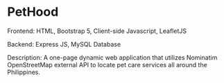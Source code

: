 # PetHood

Frontend: HTML, Bootstrap 5, Client-side Javascript, LeafletJS

Backend: Express JS, MySQL Database

Description:
A one-page dynamic web application that utilizes Nominatim OpenStreetMap external API to locate pet care services all around the Philippines.
